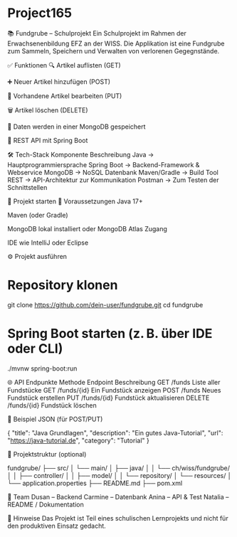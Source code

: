 # Project165

📚 Fundgrube – Schulprojekt
Ein Schulprojekt im Rahmen der Erwachsenenbildung EFZ an der WISS. Die Applikation ist eine Fundgrube zum Sammeln, Speichern und Verwalten von verlorenen Gegegnstände.

✅ Funktionen
🔍 Artikel auflisten (GET)

➕ Neuer Artikel hinzufügen (POST)

📝 Vorhandene Artikel bearbeiten (PUT)

🗑️ Artikel löschen (DELETE)

💾 Daten werden in einer MongoDB gespeichert

🔗 REST API mit Spring Boot

🛠️ Tech-Stack
Komponente	Beschreibung
Java	-> Hauptprogrammiersprache
Spring Boot	->	Backend-Framework & Webservice
MongoDB	->	NoSQL Datenbank
Maven/Gradle	->	Build Tool
REST	->	API-Architektur zur Kommunikation
Postman	->	Zum Testen der Schnittstellen

🚀 Projekt starten
🔧 Voraussetzungen
Java 17+

Maven (oder Gradle)

MongoDB lokal installiert oder MongoDB Atlas Zugang

IDE wie IntelliJ oder Eclipse

⚙️ Projekt ausführen

# Repository klonen
git clone https://github.com/dein-user/fundgrube.git
cd fundgrube

# Spring Boot starten (z. B. über IDE oder CLI)
./mvnw spring-boot:run


🌐 API Endpunkte
Methode	Endpoint	Beschreibung
GET	/funds	Liste aller Fundstücke
GET	/funds/{id}	Ein Fundstück anzeigen
POST	/funds	Neues Fundstück erstellen
PUT	/funds/{id}	Fundstück aktualisieren
DELETE	/funds/{id}	Fundstück löschen

🧪 Beispiel JSON (für POST/PUT)

{
  "title": "Java Grundlagen",
  "description": "Ein gutes Java-Tutorial",
  "url": "https://java-tutorial.de",
  "category": "Tutorial"
}


📁 Projektstruktur (optional)

fundgrube/
├── src/
│   └── main/
│       ├── java/
│       │   └── ch/wiss/fundgrube/
│       │       ├── controller/
│       │       ├── model/
│       │       └── repository/
│       └── resources/
│           └── application.properties
├── README.md
├── pom.xml

👥 Team
Dusan – Backend 
Carmine – Datenbank
Anina – API & Test
Natalia – README / Dokumentation

📌 Hinweise
Das Projekt ist Teil eines schulischen Lernprojekts und nicht für den produktiven Einsatz gedacht.
